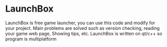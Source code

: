 # LaunchBox
LaunchBox is free game launcher, you can use this code and modify for your project. Main problems are solved such as version checking, reading your game web page, Showing tips, etc. LaunchBox is written on qt/c++ so program is multiplatform
